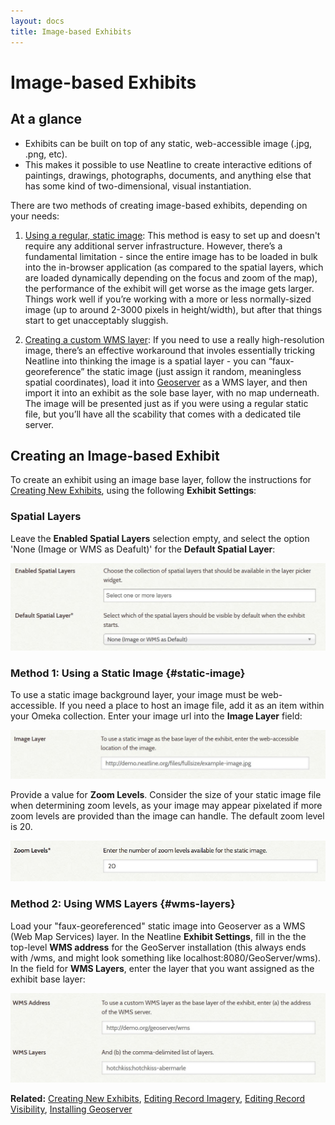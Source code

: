 ```yaml
---
layout: docs
title: Image-based Exhibits
---
```


# Image-based Exhibits

## At a glance

- Exhibits can be built on top of any static, web-accessible image (.jpg, .png, etc). 
- This makes it possible to use Neatline to create interactive editions of paintings, drawings, photographs, documents, and anything else that has some kind of two-dimensional, visual instantiation.

There are two methods of creating image-based exhibits, depending on your needs:

1. [Using a regular, static image](#static-image): This method is easy to set up and doesn't require any additional server infrastructure. However, there’s a fundamental limitation - since the entire image has to be loaded in bulk into the in-browser application (as compared to the spatial layers, which are loaded dynamically depending on the focus and zoom of the map), the performance of the exhibit will get worse as the image gets larger. Things work well if you’re working with a more or less normally-sized image (up to around 2-3000 pixels in height/width), but after that things start to get unacceptably sluggish.


2. [Creating a custom WMS layer](#wms-layers): If you need to use a really high-resolution image, there’s an effective workaround that involes essentially tricking Neatline into thinking the image is a spatial layer - you can “faux-georeference” the static image (just assign it random, meaningless spatial coordinates), load it into [Geoserver][geoserver] as a WMS layer, and then import it into an exhibit as the sole base layer, with no map underneath. The image will be presented just as if you were using a regular static file, but you’ll have all the scability that comes with a dedicated tile server.

## Creating an Image-based Exhibit

To create an exhibit using an image base layer, follow the instructions for [Creating New Exhibits](/docs/creating-exhibits), using the following **Exhibit Settings**:

### Spatial Layers

Leave the **Enabled Spatial Layers** selection empty, and select the option 'None (Image or WMS as Deafult)' for the **Default Spatial Layer**:

![Screenshot of Spatial Layers example](/assets/images/docs/base-layer-for-image.JPG)

### Method 1: Using a Static Image {#static-image}

To use a static image background layer, your image must be web-accessible. If you need a place to host an image file, add it as an item within your Omeka collection. Enter your image url into the **Image Layer** field:

![Screenshot using static image](/assets/images/docs/image-layer.JPG)

Provide a value for **Zoom Levels**. Consider the size of your static image file when determining zoom levels, as your image may appear pixelated if more zoom levels are provided than the image can handle. The default zoom level is 20.

![Screenshot of Zoom Levels field](/assets/images/docs/settings-zoom.png)

### Method 2: Using WMS Layers {#wms-layers}

Load your "faux-georeferenced" static image into Geoserver as a WMS (Web Map Services) layer. In the Neatline **Exhibit Settings**, fill in the the top-level **WMS address** for the GeoServer installation (this always ends with /wms, and might look something like localhost:8080/GeoServer/wms). In the field for **WMS Layers**, enter the layer that you want assigned as the exhibit base layer:

![Screenshot using faux-georeferenced image](/assets/images/docs/WMS-fields.JPG)

**Related:** [Creating New Exhibits](/docs/creating-exhibits), [Editing Record Imagery](/docs/style-tab-imagery), [Editing Record Visibility](/docs/style-tab-visibility), [Installing Geoserver](/docs/installing-neatline#installing-geoserver)

[geoserver]: http://geoserver.org/ "GeoServer"

